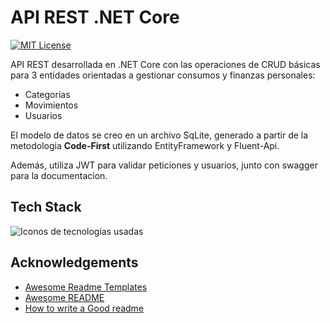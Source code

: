 
# API REST .NET Core

[![MIT License](https://img.shields.io/badge/License-MIT-green.svg)](https://choosealicense.com/licenses/mit/)

API REST desarrollada en .NET Core con las operaciones de CRUD básicas para 3 entidades orientadas a gestionar consumos y finanzas personales: 
- Categorías 
- Movimientos
- Usuarios

El modelo de datos se creo en un archivo SqLite, generado a partir de la metodologia **Code-First** utilizando EntityFramework y Fluent-Api.

Además, utiliza JWT para validar peticiones y usuarios, junto con swagger para la documentacion.

## Tech Stack

![Iconos de tecnologías usadas](https://skillicons.dev/icons?i=cs,dotnet,sqlite,entityframework)

## Acknowledgements

 - [Awesome Readme Templates](https://awesomeopensource.com/project/elangosundar/awesome-README-templates)
 - [Awesome README](https://github.com/matiassingers/awesome-readme)
 - [How to write a Good readme](https://bulldogjob.com/news/449-how-to-write-a-good-readme-for-your-github-project)


